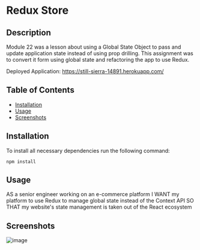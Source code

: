 # Redux Store

## Description
Module 22 was a lesson about using a Global State Object to pass and update application state instead of using prop drilling. This assignment was to convert it form using global state and refactoring the app to use Redux. 

Deployed Application: https://still-sierra-14891.herokuapp.com/ 

## Table of Contents
* [Installation](#installation)
* [Usage](#usage)
* [Screenshots](#screenshots)

## Installation
To install all necessary dependencies run the following command: 

    npm install

## Usage
AS a senior engineer working on an e-commerce platform
I WANT my platform to use Redux to manage global state instead of the Context API
SO THAT my website's state management is taken out of the React ecosystem 

## Screenshots
![image](https://user-images.githubusercontent.com/83977228/143504074-32edce1d-216f-4be0-8c5c-39cb1d8646f7.png)
